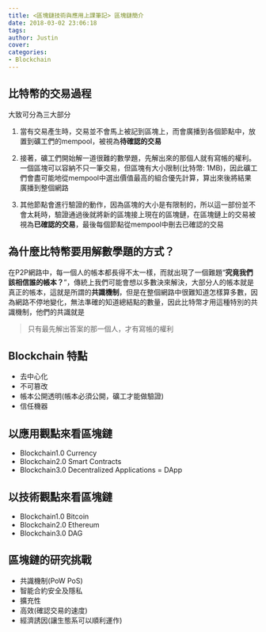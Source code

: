 ```yaml
---
title: <區塊鏈技術與應用上課筆記> 區塊鏈簡介
date: 2018-03-02 23:06:18
tags:
author: Justin
cover:
categories:
- Blockchain
---
```


## 比特幣的交易過程

大致可分為三大部分

1.  當有交易產生時，交易並不會馬上被記到區塊上，而會廣播到各個節點中，放置到礦工們的mempool，被視為**待確認的交易**

2.  接著，礦工們開始解一道很難的數學題，先解出來的那個人就有寫帳的權利。一個區塊可以容納不只一筆交易，但區塊有大小限制(比特幣: 1MB)，因此礦工們會盡可能地從mempool中選出價值最高的組合優先計算，算出來後將結果廣播到整個網路

3.  其他節點會進行驗證的動作，因為區塊的大小是有限制的，所以這一部份並不會太耗時，驗證通過後就將新的區塊接上現在的區塊鏈，在區塊鏈上的交易被視為**已確認的交易**，最後每個節點從mempool中刪去已確認的交易

## 為什麼比特幣要用解數學題的方式？

在P2P網路中，每一個人的帳本都長得不太一樣，而就出現了一個難題“**究竟我們該相信誰的帳本？**”，傳統上我們可能會想以多數決來解決，大部分人的帳本就是真正的帳本，這就是所謂的**共識機制**，但是在整個網路中很難知道怎樣算多數，因為網路不停地變化，無法準確的知道總結點的數量，因此比特幣才用這種特別的共識機制，他們的共識就是

> 只有最先解出答案的那一個人，才有寫帳的權利

## Blockchain 特點

- 去中心化
- 不可篡改
- 帳本公開透明(帳本必須公開，礦工才能做驗證)
- 信任機器

## 以應用觀點來看區塊鏈

- Blockchain1.0 Currency 
- Blockchain2.0 Smart Contracts
- Blockchain3.0 Decentralized Applications = DApp

## 以技術觀點來看區塊鏈

- Blockchain1.0 Bitcoin
- Blockchain2.0 Ethereum
- Blockchain3.0 DAG

## 區塊鏈的研究挑戰

- 共識機制(PoW PoS)
- 智能合約安全及隱私
- 擴充性
- 高效(確認交易的速度)
- 經濟誘因(讓生態系可以順利運作)
